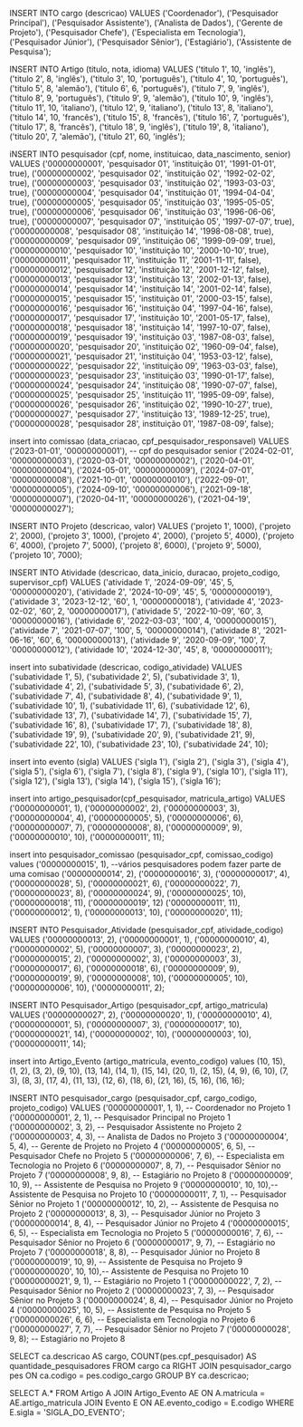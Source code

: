 INSERT INTO cargo (descricao)
VALUES
    ('Coordenador'),
    ('Pesquisador Principal'),
    ('Pesquisador Assistente'),
    ('Analista de Dados'),
    ('Gerente de Projeto'),
    ('Pesquisador Chefe'),
    ('Especialista em Tecnologia'),
    ('Pesquisador Júnior'),
    ('Pesquisador Sênior'),
    ('Estagiário'),
    ('Assistente de Pesquisa');
    
INSERT INTO Artigo (titulo, nota, idioma)
VALUES
    ('titulo 1', 10, 'inglês'),
    ('titulo 2', 8, 'inglês'),
    ('titulo 3', 10, 'português'),
    ('titulo 4', 10, 'português'),
    ('titulo 5', 8, 'alemão'),
    ('titulo 6', 6, 'português'),
    ('titulo 7', 9, 'inglês'),
    ('titulo 8', 9, 'português'),
    ('titulo 9', 9, 'alemão'),
    ('titulo 10', 9, 'inglês'),
    ('titulo 11', 10, 'italiano'),
    ('titulo 12', 9, 'italiano'),
    ('titulo 13', 8, 'italiano'),
    ('titulo 14', 10, 'francês'),
    ('titulo 15', 8, 'francês'),
    ('titulo 16', 7, 'português'),
    ('titulo 17', 8, 'francês'),
    ('titulo 18', 9, 'inglês'),
    ('titulo 19', 8, 'italiano'),
    ('titulo 20', 7, 'alemão'),
    ('titulo 21', 60, 'inglês');


iNSERT INTO pesquisador (cpf, nome, instituicao, data_nascimento, senior) 
VALUES 
    ('00000000001', 'pesquisador 01', 'instituição 01', '1991-01-01', true),
    ('00000000002', 'pesquisador 02', 'instituição 02', '1992-02-02', true),
    ('00000000003', 'pesquisador 03', 'instituição 02', '1993-03-03', true),
    ('00000000004', 'pesquisador 04', 'instituição 01', '1994-04-04', true),
    ('00000000005', 'pesquisador 05', 'instituição 03', '1995-05-05', true),
    ('00000000006', 'pesquisador 06', 'instituição 03', '1996-06-06', true),
    ('00000000007', 'pesquisador 07', 'instituição 05', '1997-07-07', true),
    ('00000000008', 'pesquisador 08', 'instituição 14', '1998-08-08', true),
    ('00000000009', 'pesquisador 09', 'instituição 06', '1999-09-09', true),
    ('00000000010', 'pesquisador 10', 'instituição 10', '2000-10-10', true),
    ('00000000011', 'pesquisador 11', 'instituição 11', '2001-11-11', false),
    ('00000000012', 'pesquisador 12', 'instituição 12', '2001-12-12', false),
    ('00000000013', 'pesquisador 13', 'instituição 13', '2002-01-13', false),
    ('00000000014', 'pesquisador 14', 'instituição 14', '2001-02-14', false),
    ('00000000015', 'pesquisador 15', 'instituição 01', '2000-03-15', false),
    ('00000000016', 'pesquisador 16', 'instituição 04', '1997-04-16', false),
    ('00000000017', 'pesquisador 17', 'instituição 10', '2001-05-17', false),
    ('00000000018', 'pesquisador 18', 'instituição 14', '1997-10-07', false),
    ('00000000019', 'pesquisador 19', 'instituição 03', '1987-08-03', false),
    ('00000000020', 'pesquisador 20', 'instituição 02', '1960-09-04', false),
    ('00000000021', 'pesquisador 21', 'instituição 04', '1953-03-12', false),
    ('00000000022', 'pesquisador 22', 'instituição 09', '1963-03-03', false),
    ('00000000023', 'pesquisador 23', 'instituição 03', '1990-01-17', false),
    ('00000000024', 'pesquisador 24', 'instituição 08', '1990-07-07', false),
    ('00000000025', 'pesquisador 25', 'instituição 11', '1995-09-09', false),
    ('00000000026', 'pesquisador 26', 'instituição 02', '1990-10-27', true),
    ('00000000027', 'pesquisador 27', 'instituição 13', '1989-12-25', true),
    ('00000000028', 'pesquisador 28', instituição 01', '1987-08-09', false);


insert into comissao (data_criacao, cpf_pesquisador_responsavel)
VALUES
    ('2023-01-01', '00000000001'), -- cpf do pesquisador senior
    ('2024-02-01', '00000000003'),
    ('2020-03-01', '00000000002'),
    ('2020-04-01', '00000000004'),
    ('2024-05-01', '00000000009'),
    ('2024-07-01', '00000000008'),
    ('2021-10-01', '00000000010'),
    ('2022-09-01', '00000000005'),
    ('2024-09-10', '00000000006'),
    ('2021-09-18', '00000000007'),
    ('2020-04-11', '00000000026'),
    ('2021-04-19', '00000000027');
    

INSERT INTO Projeto (descricao, valor)
VALUES
    ('projeto 1', 1000),
    ('projeto 2', 2000),
    ('projeto 3', 1000),
    ('projeto 4', 2000),
    ('projeto 5', 4000),
    ('projeto 6', 4000),
    ('projeto 7', 5000),
    ('projeto 8', 6000),
    ('projeto 9', 5000),
    ('projeto 10', 7000);


INSERT INTO Atividade (descricao, data_inicio, duracao, projeto_codigo, supervisor_cpf)
VALUES
    ('atividade 1', '2024-09-09', '45', 5, '00000000020'),
    ('atividade 2', '2024-10-09', '45', 5, '00000000019'),
    ('atividade 3', '2023-12-12', '60', 1, '00000000018'),
    ('atividade 4', '2023-02-02', '60', 2, '00000000017'),
    ('atividade 5', '2022-10-09', '60', 3, '00000000016'),
    ('atividade 6', '2022-03-03', '100', 4, '00000000015'),
    ('atividade 7', '2021-07-07', '100', 5, '00000000014'),
    ('atividade 8', '2021-06-16', '60', 6, '00000000013'),
    ('atividade 9', '2020-09-09', '100', 7, '00000000012'),
    ('atividade 10', '2024-12-30', '45', 8, '00000000011');


insert into subatividade (descricao, codigo_atividade)
VALUES
    ('subatividade 1', 5),
    ('subatividade 2', 5),
    ('subatividade 3', 1),
    ('subatividade 4', 2),
    ('subatividade 5', 3),
    ('subatividade 6', 2),
    ('subatividade 7', 4),
    ('subatividade 8', 4),
    ('subatividade 9', 1),
    ('subatividade 10', 1),
    ('subatividade 11', 6),
    ('subatividade 12', 6),
    ('subatividade 13', 7),
    ('subatividade 14', 7),
    ('subatividade 15', 7),
    ('subatividade 16', 8),
    ('subatividade 17', 7),
    ('subatividade 18', 8),
    ('subatividade 19', 9),
    ('subatividade 20', 9),
    ('subatividade 21', 9),
    ('subatividade 22', 10),
    ('subatividade 23', 10),
    ('subatividade 24', 10);

insert into evento (sigla)
VALUES
    ('sigla 1'),
    ('sigla 2'),
    ('sigla 3'),
    ('sigla 4'),
    ('sigla 5'),
    ('sigla 6'),
    ('sigla 7'),
    ('sigla 8'),
    ('sigla 9'),
    ('sigla 10'),
    ('sigla 11'),
    ('sigla 12'),
    ('sigla 13'),
    ('sigla 14'),
    ('sigla 15'),
    ('sigla 16');
    

insert into artigo_pesquisador(cpf_pesquisador, matricula_artigo)
VALUES
    ('00000000001', 1),
    ('00000000002', 2),
    ('00000000003', 3),
    ('00000000004', 4),
    ('00000000005', 5),
    ('00000000006', 6),
    ('00000000007', 7),
    ('00000000008', 8),
    ('00000000009', 9),
    ('00000000010', 10),
    ('00000000011', 11);

insert into pesquisador_comissao (pesquisador_cpf, comissao_codigo)
values
    ('00000000015', 1), --vários pesquisadores podem fazer parte de uma comisao
    ('00000000014', 2),
    ('00000000016', 3),
    ('00000000017', 4),
    ('00000000028', 5),
    ('00000000021', 6),
    ('00000000022', 7),
    ('00000000023', 8),
    ('00000000024', 9),
    ('00000000025', 10),
    ('00000000018', 11),
    ('00000000019', 12)
    ('00000000011', 11),
    ('00000000012', 1),
    ('00000000013', 10),
    ('00000000020', 11);

INSERT INTO Pesquisador_Atividade (pesquisador_cpf, atividade_codigo)
VALUES
    ('00000000013', 2),
    ('00000000001', 1),
    ('00000000010', 4),
    ('00000000002', 5),
    ('00000000007', 3),
    ('00000000023', 2),
    ('00000000015', 2),
    ('00000000002', 3),
    ('00000000003', 3),
    ('00000000017', 6),
    ('00000000018', 6),
    ('00000000009', 9),
    ('00000000019', 9),
    ('00000000008', 10),
    ('00000000005', 10),
    ('00000000006', 10),
    ('00000000011', 2);

INSERT INTO Pesquisador_Artigo (pesquisador_cpf, artigo_matricula)
VALUES
    ('00000000027', 2),
    ('00000000020', 1),
    ('00000000010', 4),
    ('00000000001', 5),
    ('00000000007', 3),
    ('00000000017', 10),
    ('00000000021', 14),
    ('00000000002', 10),
    ('00000000003', 10),
    ('00000000011', 14);

insert into Artigo_Evento (artigo_matricula, evento_codigo)
values
    (10, 15),
    (1, 2),
    (3, 2),
    (9, 10),
    (13, 14),
    (14, 1),
    (15, 14),
    (20, 1),
    (2, 15),
    (4, 9),
    (6, 10),
    (7, 3),
    (8, 3),
    (17, 4),
    (11, 13),
    (12, 6),
    (18, 6),
    (21, 16),
    (5, 16),
    (16, 16);

INSERT INTO pesquisador_cargo (pesquisador_cpf, cargo_codigo, projeto_codigo)
VALUES
    ('00000000001', 1, 1),  -- Coordenador no Projeto 1
    ('00000000001', 2, 1),  -- Pesquisador Principal no Projeto 1
    ('00000000002', 3, 2),  -- Pesquisador Assistente no Projeto 2
    ('00000000003', 4, 3),  -- Analista de Dados no Projeto 3
    ('00000000004', 5, 4),  -- Gerente de Projeto no Projeto 4
    ('00000000005', 6, 5),  -- Pesquisador Chefe no Projeto 5
    ('00000000006', 7, 6),  -- Especialista em Tecnologia no Projeto 6
    ('00000000007', 8, 7),  -- Pesquisador Sênior no Projeto 7
    ('00000000008', 9, 8),  -- Estagiário no Projeto 8
    ('00000000009', 10, 9), -- Assistente de Pesquisa no Projeto 9
    ('00000000010', 10, 10),-- Assistente de Pesquisa no Projeto 10
    ('00000000011', 7, 1),  -- Pesquisador Sênior no Projeto 1
    ('00000000012', 10, 2), -- Assistente de Pesquisa no Projeto 2
    ('00000000013', 8, 3),  -- Pesquisador Júnior no Projeto 3
    ('00000000014', 8, 4),  -- Pesquisador Júnior no Projeto 4
    ('00000000015', 6, 5),  -- Especialista em Tecnologia no Projeto 5
    ('00000000016', 7, 6),  -- Pesquisador Sênior no Projeto 6
    ('00000000017', 9, 7),  -- Estagiário no Projeto 7
    ('00000000018', 8, 8),  -- Pesquisador Júnior no Projeto 8
    ('00000000019', 10, 9), -- Assistente de Pesquisa no Projeto 9
    ('00000000020', 10, 10),-- Assistente de Pesquisa no Projeto 10
    ('00000000021', 9, 1),  -- Estagiário no Projeto 1
    ('00000000022', 7, 2),  -- Pesquisador Sênior no Projeto 2
    ('00000000023', 7, 3),  -- Pesquisador Sênior no Projeto 3
    ('00000000024', 8, 4),  -- Pesquisador Júnior no Projeto 4
    ('00000000025', 10, 5), -- Assistente de Pesquisa no Projeto 5
    ('00000000026', 6, 6),  -- Especialista em Tecnologia no Projeto 6
    ('00000000027', 7, 7),  -- Pesquisador Sênior no Projeto 7
    ('00000000028', 9, 8);  -- Estagiário no Projeto 8
    
SELECT ca.descricao AS cargo,
       COUNT(pes.cpf_pesquisador) AS quantidade_pesquisadores
FROM cargo ca
RIGHT JOIN pesquisador_cargo pes ON ca.codigo = pes.codigo_cargo
GROUP BY ca.descricao;

SELECT A.*
FROM Artigo A
JOIN Artigo_Evento AE ON A.matricula = AE.artigo_matricula
JOIN Evento E ON AE.evento_codigo = E.codigo
WHERE E.sigla = 'SIGLA_DO_EVENTO';
